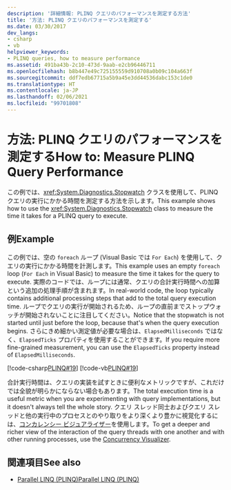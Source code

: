 ```yaml
---
description: '詳細情報: PLINQ クエリのパフォーマンスを測定する方法'
title: '方法: PLINQ クエリのパフォーマンスを測定する'
ms.date: 03/30/2017
dev_langs:
- csharp
- vb
helpviewer_keywords:
- PLINQ queries, how to measure performance
ms.assetid: 491ba43b-2c10-473d-9aab-e2cb96446711
ms.openlocfilehash: b8b447e49c725155559d910708a0b09c104a663f
ms.sourcegitcommit: ddf7edb67715a5b9a45e3dd44536dabc153c1de0
ms.translationtype: HT
ms.contentlocale: ja-JP
ms.lasthandoff: 02/06/2021
ms.locfileid: "99701808"
---
```

# <a name="how-to-measure-plinq-query-performance"></a><span data-ttu-id="c33c6-103">方法: PLINQ クエリのパフォーマンスを測定する</span><span class="sxs-lookup"><span data-stu-id="c33c6-103">How to: Measure PLINQ Query Performance</span></span>

<span data-ttu-id="c33c6-104">この例では、<xref:System.Diagnostics.Stopwatch> クラスを使用して、PLINQ クエリの実行にかかる時間を測定する方法を示します。</span><span class="sxs-lookup"><span data-stu-id="c33c6-104">This example shows how to use the <xref:System.Diagnostics.Stopwatch> class to measure the time it takes for a PLINQ query to execute.</span></span>  
  
## <a name="example"></a><span data-ttu-id="c33c6-105">例</span><span class="sxs-lookup"><span data-stu-id="c33c6-105">Example</span></span>  

 <span data-ttu-id="c33c6-106">この例では、空の `foreach` ループ (Visual Basic では `For Each`) を使用して、クエリの実行にかかる時間を計測します。</span><span class="sxs-lookup"><span data-stu-id="c33c6-106">This example uses an empty `foreach` loop (`For Each` in Visual Basic) to measure the time it takes for the query to execute.</span></span> <span data-ttu-id="c33c6-107">実際のコードでは、ループには通常、クエリの合計実行時間への加算という追加の処理手順が含まれます。</span><span class="sxs-lookup"><span data-stu-id="c33c6-107">In real-world code, the loop typically contains additional processing steps that add to the total query execution time.</span></span> <span data-ttu-id="c33c6-108">ループでクエリの実行が開始されるため、ループの直前までストップウォッチが開始されないことに注目してください。</span><span class="sxs-lookup"><span data-stu-id="c33c6-108">Notice that the stopwatch is not started until just before the loop, because that's when the query execution begins.</span></span> <span data-ttu-id="c33c6-109">さらにきめ細かい測定値が必要な場合は、`ElapsedMilliseconds` ではなく、`ElapsedTicks` プロパティを使用することができます。</span><span class="sxs-lookup"><span data-stu-id="c33c6-109">If you require more fine-grained measurement, you can use the `ElapsedTicks` property instead of `ElapsedMilliseconds`.</span></span>  
  
 [!code-csharp[PLINQ#19](../../../samples/snippets/csharp/VS_Snippets_Misc/plinq/cs/measure2.cs#19)]
 [!code-vb[PLINQ#19](../../../samples/snippets/visualbasic/VS_Snippets_Misc/plinq/vb/measure2.vb#19)]  
  
 <span data-ttu-id="c33c6-110">合計実行時間は、クエリの実装を試すときに便利なメトリックですが、これだけでは全貌が明らかにならない場合もあります。</span><span class="sxs-lookup"><span data-stu-id="c33c6-110">The total execution time is a useful metric when you are experimenting with query implementations, but it doesn't always tell the whole story.</span></span> <span data-ttu-id="c33c6-111">クエリ スレッド同士およびクエリ スレッドと他の実行中のプロセスとのやり取りをより深くより豊かに視覚化するには、[コンカレンシー ビジュアライザー](/visualstudio/profiling/concurrency-visualizer)を使用します。</span><span class="sxs-lookup"><span data-stu-id="c33c6-111">To get a deeper and richer view of the interaction of the query threads with one another and with other running processes, use the [Concurrency Visualizer](/visualstudio/profiling/concurrency-visualizer).</span></span>  
  
## <a name="see-also"></a><span data-ttu-id="c33c6-112">関連項目</span><span class="sxs-lookup"><span data-stu-id="c33c6-112">See also</span></span>

- [<span data-ttu-id="c33c6-113">Parallel LINQ (PLINQ)</span><span class="sxs-lookup"><span data-stu-id="c33c6-113">Parallel LINQ (PLINQ)</span></span>](introduction-to-plinq.md)
